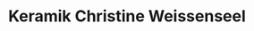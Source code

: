 ---
title: "Keramik Christine Weissenseel"
url: /regensburg/keramik-christine-weissenseel/
shop: Andenken
---